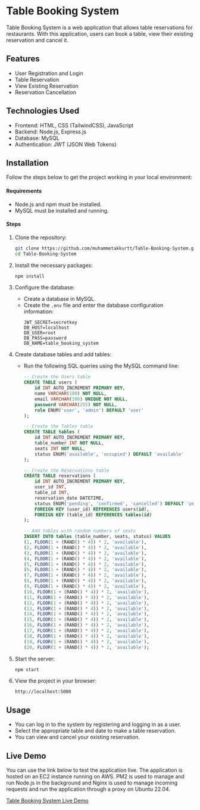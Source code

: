 # Table Booking System

Table Booking System is a web application that allows table reservations for restaurants. With this application, users can book a table, view their existing reservation and cancel it.

## Features

- User Registration and Login
- Table Reservation
- View Existing Reservation
- Reservation Cancellation

## Technologies Used

- Frontend: HTML, CSS (TailwindCSS), JavaScript
- Backend: Node.js, Express.js
- Database: MySQL
- Authentication: JWT (JSON Web Tokens)

## Installation

Follow the steps below to get the project working in your local environment:

#### Requirements

- Node.js and npm must be installed.
- MySQL must be installed and running.

#### Steps

1. Clone the repository:
    ```bash
    git clone https://github.com/muhammetakkurtt/Table-Booking-System.git
    cd Table-Booking-System
    ```

2. Install the necessary packages:
    ```bash
    npm install
    ```

3. Configure the database:
   - Create a database in MySQL.
   - Create the `.env` file and enter the database configuration information:
     ```
     JWT_SECRET=secretkey
     DB_HOST=localhost
     DB_USER=root
     DB_PASS=password
     DB_NAME=table_booking_system
     ```
4. Create database tables and add tables:
   - Run the following SQL queries using the MySQL command line:
     ```sql
     -- Create the Users table
     CREATE TABLE users (
         id INT AUTO_INCREMENT PRIMARY KEY,
         name VARCHAR(100) NOT NULL,
         email VARCHAR(100) UNIQUE NOT NULL,
         password VARCHAR(255) NOT NULL,
         role ENUM('user', 'admin') DEFAULT 'user'
     );

     -- Create the Tables table
     CREATE TABLE tables (
         id INT AUTO_INCREMENT PRIMARY KEY,
         table_number INT NOT NULL,
         seats INT NOT NULL,
         status ENUM('available', 'occupied') DEFAULT 'available'
     );

     -- Create the Reservations table
     CREATE TABLE reservations (
         id INT AUTO_INCREMENT PRIMARY KEY,
         user_id INT,
         table_id INT,
         reservation_date DATETIME,
         status ENUM('pending', 'confirmed', 'cancelled') DEFAULT 'pending',
         FOREIGN KEY (user_id) REFERENCES users(id),
         FOREIGN KEY (table_id) REFERENCES tables(id)
     );

     -- Add tables with random numbers of seats
     INSERT INTO tables (table_number, seats, status) VALUES 
     (1, FLOOR(1 + (RAND() * 4)) * 2, 'available'),
     (2, FLOOR(1 + (RAND() * 4)) * 2, 'available'),
     (3, FLOOR(1 + (RAND() * 4)) * 2, 'available'),
     (4, FLOOR(1 + (RAND() * 4)) * 2, 'available'),
     (5, FLOOR(1 + (RAND() * 4)) * 2, 'available'),
     (6, FLOOR(1 + (RAND() * 4)) * 2, 'available'),
     (7, FLOOR(1 + (RAND() * 4)) * 2, 'available'),
     (8, FLOOR(1 + (RAND() * 4)) * 2, 'available'),
     (9, FLOOR(1 + (RAND() * 4)) * 2, 'available'),
     (10, FLOOR(1 + (RAND() * 4)) * 2, 'available'),
     (11, FLOOR(1 + (RAND() * 4)) * 2, 'available'),
     (12, FLOOR(1 + (RAND() * 4)) * 2, 'available'),
     (13, FLOOR(1 + (RAND() * 4)) * 2, 'available'),
     (14, FLOOR(1 + (RAND() * 4)) * 2, 'available'),
     (15, FLOOR(1 + (RAND() * 4)) * 2, 'available'),
     (16, FLOOR(1 + (RAND() * 4)) * 2, 'available'),
     (17, FLOOR(1 + (RAND() * 4)) * 2, 'available'),
     (18, FLOOR(1 + (RAND() * 4)) * 2, 'available'),
     (19, FLOOR(1 + (RAND() * 4)) * 2, 'available'),
     (20, FLOOR(1 + (RAND() * 4)) * 2, 'available');
     ```
     
5. Start the server: 
    ```bash
    npm start
    ```
    
6. View the project in your browser: 
    ```
    http://localhost:5000
    ```
      
## Usage

- You can log in to the system by registering and logging in as a user.
- Select the appropriate table and date to make a table reservation.
- You can view and cancel your existing reservation.

## Live Demo

You can use the link below to test the application live. The application is hosted on an EC2 instance running on AWS. PM2 is used to manage and run Node.js in the background and Nginx is used to manage incoming requests and run the application through a proxy on Ubuntu 22.04.

[Table Booking System Live Demo](http://13.51.197.141/)
